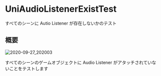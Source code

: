 # UniAudioListenerExistTest

すべてのシーンに Autio Listener が存在しないかのテスト

## 概要

![2020-09-27_202003](https://user-images.githubusercontent.com/6134875/94363679-d4fd5f00-00fe-11eb-8d6a-05569c1f849b.png)

すべてのシーンのゲームオブジェクトに Audio Listener がアタッチされていないことをテストします  
